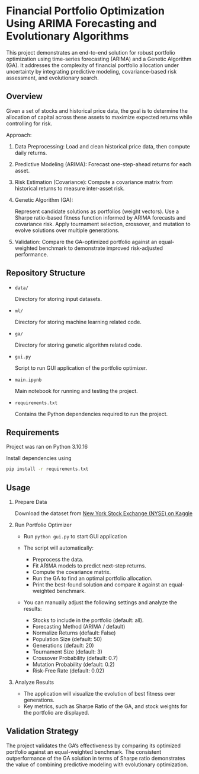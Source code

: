 # Financial Portfolio Optimization Using ARIMA Forecasting and Evolutionary Algorithms

This project demonstrates an end-to-end solution for robust portfolio optimization using time-series forecasting (ARIMA) and a Genetic Algorithm (GA). It addresses the complexity of financial portfolio allocation under uncertainty by integrating predictive modeling, covariance-based risk assessment, and evolutionary search.

## Overview

Given a set of stocks and historical price data, the goal is to determine the allocation of capital across these assets to maximize expected returns while controlling for risk.

Approach:

1. Data Preprocessing: Load and clean historical price data, then compute daily returns.
2. Predictive Modeling (ARIMA): Forecast one-step-ahead returns for each asset.
3. Risk Estimation (Covariance): Compute a covariance matrix from historical returns to measure inter-asset risk.
4. Genetic Algorithm (GA):

   Represent candidate solutions as portfolios (weight vectors).
   Use a Sharpe ratio-based fitness function informed by ARIMA forecasts and covariance risk.
   Apply tournament selection, crossover, and mutation to evolve solutions over multiple generations.

5. Validation: Compare the GA-optimized portfolio against an equal-weighted benchmark to demonstrate improved risk-adjusted performance.

## Repository Structure

- `data/`

  Directory for storing input datasets.

- `ml/`

  Directory for storing machine learning related code.

- `ga/`

  Directory for storing genetic algorithm related code.

- `gui.py`

  Script to run GUI application of the portfolio optimizer.

- `main.ipynb`

  Main notebook for running and testing the project.

- `requirements.txt`

  Contains the Python dependencies required to run the project.

## Requirements

Project was ran on Python 3.10.16

Install dependencies using

```bash
pip install -r requirements.txt
```

## Usage

1. Prepare Data

   Download the dataset from [New York Stock Exchange (NYSE) on Kaggle](https://www.kaggle.com/datasets/dgawlik/nyse)

2. Run Portfolio Optimizer

   - Run `python gui.py` to start GUI application
   - The script will automatically:

     - Preprocess the data.
     - Fit ARIMA models to predict next-step returns.
     - Compute the covariance matrix.
     - Run the GA to find an optimal portfolio allocation.
     - Print the best-found solution and compare it against an equal-weighted benchmark.

   - You can manually adjust the following settings and analyze the results:

     - Stocks to include in the portfolio (default: all).
     - Forecasting Method (ARIMA / default)
     - Normalize Returns (default: False)
     - Population Size (default: 50)
     - Generations (default: 20)
     - Tournament Size (default: 3)
     - Crossover Probability (default: 0.7)
     - Mutation Probability (default: 0.2)
     - Risk-Free Rate (default: 0.02)

3. Analyze Results

   - The application will visualize the evolution of best fitness over generations.
   - Key metrics, such as Sharpe Ratio of the GA, and stock weights for the portfolio are displayed.

## Validation Strategy

The project validates the GA’s effectiveness by comparing its optimized portfolio against an equal-weighted benchmark. The consistent outperformance of the GA solution in terms of Sharpe ratio demonstrates the value of combining predictive modeling with evolutionary optimization.
